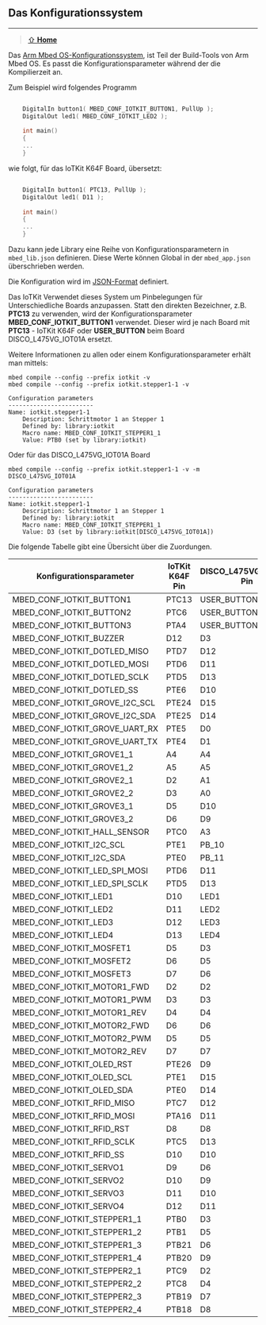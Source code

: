 ## Das Konfigurationssystem
***

> [⇧ **Home**](../README.md)

Das [Arm Mbed OS-Konfigurationssystem](https://os.mbed.com/docs/mbed-os/latest/reference/configuration.html), ist Teil der Build-Tools von Arm Mbed OS. Es passt die Konfigurationsparameter während der die Kompilierzeit an.

Zum Beispiel wird folgendes Programm 

```cpp

    DigitalIn button1( MBED_CONF_IOTKIT_BUTTON1, PullUp );
    DigitalOut led1( MBED_CONF_IOTKIT_LED2 );
    
    int main()
    {
    ...
    }
```

wie folgt, für das IoTKit K64F Board, übersetzt:

```cpp

    DigitalIn button1( PTC13, PullUp );
    DigitalOut led1( D11 );
    
    int main()
    {
    ...
    }
```    

Dazu kann jede Library eine Reihe von Konfigurationsparametern in `mbed_lib.json` definieren. Diese Werte können  Global in der `mbed_app.json` überschrieben werden. 

Die Konfiguration wird im [JSON-Format](https://de.wikipedia.org/wiki/JavaScript_Object_Notation) definiert.

Das IoTKit Verwendet dieses System um Pinbelegungen für Unterschiedliche Boards anzupassen. Statt den direkten Bezeichner, z.B. **PTC13** zu verwenden, wird der Konfigurationsparameter **MBED_CONF_IOTKIT_BUTTON1** verwendet. Dieser wird je nach Board mit **PTC13** - IoTKit K64F oder **USER_BUTTON** beim Board DISCO_L475VG_IOT01A ersetzt.

Weitere Informationen zu allen oder einem Konfigurationsparameter erhält man mittels:

    mbed compile --config --prefix iotkit -v
    mbed compile --config --prefix iotkit.stepper1-1 -v
    
    Configuration parameters
    ------------------------
    Name: iotkit.stepper1-1
        Description: Schrittmotor 1 an Stepper 1
        Defined by: library:iotkit
        Macro name: MBED_CONF_IOTKIT_STEPPER1_1
        Value: PTB0 (set by library:iotkit)
    
Oder für das DISCO_L475VG_IOT01A Board

    mbed compile --config --prefix iotkit.stepper1-1 -v -m DISCO_L475VG_IOT01A
    
    Configuration parameters
    ------------------------
    Name: iotkit.stepper1-1
        Description: Schrittmotor 1 an Stepper 1
        Defined by: library:iotkit
        Macro name: MBED_CONF_IOTKIT_STEPPER1_1
        Value: D3 (set by library:iotkit[DISCO_L475VG_IOT01A])
   
Die folgende Tabelle gibt eine Übersicht über die Zuordungen. 

| Konfigurationsparameter | IoTKit K64F Pin | DISCO_L475VG_IOT01A Pin | nucleo_f303re Pin |
| ----------------------- | --------------- | ----------------------- | ----------------- |
| MBED_CONF_IOTKIT_BUTTON1 | PTC13 | USER_BUTTON | USER_BUTTON |
| MBED_CONF_IOTKIT_BUTTON2 | PTC6 | USER_BUTTON | USER_BUTTON |
| MBED_CONF_IOTKIT_BUTTON3 | PTA4 | USER_BUTTON | USER_BUTTON |
| MBED_CONF_IOTKIT_BUZZER | D12 | D3 | - |
| MBED_CONF_IOTKIT_DOTLED_MISO | PTD7 | D12 | D12 |
| MBED_CONF_IOTKIT_DOTLED_MOSI | PTD6 | D11 | D11 |
| MBED_CONF_IOTKIT_DOTLED_SCLK | PTD5 | D13 | D13 |
| MBED_CONF_IOTKIT_DOTLED_SS | PTE6 | D10 | D10 |
| MBED_CONF_IOTKIT_GROVE_I2C_SCL | PTE24 | D15 | D15 |
| MBED_CONF_IOTKIT_GROVE_I2C_SDA | PTE25 | D14 | D14 |
| MBED_CONF_IOTKIT_GROVE_UART_RX | PTE5 | D0 | - |
| MBED_CONF_IOTKIT_GROVE_UART_TX | PTE4 | D1 | - |
| MBED_CONF_IOTKIT_GROVE1_1 | A4 | A4 | A4 |
| MBED_CONF_IOTKIT_GROVE1_2 | A5 | A5 | A5 |
| MBED_CONF_IOTKIT_GROVE2_1 | D2 | A1 | - |
| MBED_CONF_IOTKIT_GROVE2_2 | D3 | A0 | - |
| MBED_CONF_IOTKIT_GROVE3_1 | D5 | D10 | - |
| MBED_CONF_IOTKIT_GROVE3_2 | D6 | D9 | - |
| MBED_CONF_IOTKIT_HALL_SENSOR | PTC0 | A3 | A3 |
| MBED_CONF_IOTKIT_I2C_SCL | PTE1 | PB_10 | D15 |
| MBED_CONF_IOTKIT_I2C_SDA | PTE0 | PB_11 | D14 |
| MBED_CONF_IOTKIT_LED_SPI_MOSI | PTD6 | D11 | D11 |
| MBED_CONF_IOTKIT_LED_SPI_SCLK | PTD5 | D13 | D13 |
| MBED_CONF_IOTKIT_LED1 | D10 | LED1 | LED1 |
| MBED_CONF_IOTKIT_LED2 | D11 | LED2 | LED1 |
| MBED_CONF_IOTKIT_LED3 | D12 | LED3 | LED1 |
| MBED_CONF_IOTKIT_LED4 | D13 | LED4 | LED1 |
| MBED_CONF_IOTKIT_MOSFET1 | D5 | D3 | - |
| MBED_CONF_IOTKIT_MOSFET2 | D6 | D5 | - |
| MBED_CONF_IOTKIT_MOSFET3 | D7 | D6 | - |
| MBED_CONF_IOTKIT_MOTOR1_FWD | D2 | D2 | D2 |
| MBED_CONF_IOTKIT_MOTOR1_PWM | D3 | D3 | D3 | 
| MBED_CONF_IOTKIT_MOTOR1_REV | D4 | D4 | D4 | 
| MBED_CONF_IOTKIT_MOTOR2_FWD | D6 | D6 | D6 | 
| MBED_CONF_IOTKIT_MOTOR2_PWM | D5 | D5 | D5 | 
| MBED_CONF_IOTKIT_MOTOR2_REV | D7 | D7 | D7 |
| MBED_CONF_IOTKIT_OLED_RST | PTE26 | D9 | D9 |
| MBED_CONF_IOTKIT_OLED_SCL | PTE1 | D15 | D15 |
| MBED_CONF_IOTKIT_OLED_SDA | PTE0 | D14 | D14 |
| MBED_CONF_IOTKIT_RFID_MISO | PTC7 | D12 | D12 |
| MBED_CONF_IOTKIT_RFID_MOSI | PTA16 | D11 | D11 |
| MBED_CONF_IOTKIT_RFID_RST | D8 | D8 | D8 |
| MBED_CONF_IOTKIT_RFID_SCLK | PTC5 | D13 | D13 |
| MBED_CONF_IOTKIT_RFID_SS | D10 | D10 | D10 |
| MBED_CONF_IOTKIT_SERVO1 | D9 | D6 | D8 |
| MBED_CONF_IOTKIT_SERVO2 | D10 | D9 | D9 | 
| MBED_CONF_IOTKIT_SERVO3 | D11 | D10 | A4 | 
| MBED_CONF_IOTKIT_SERVO4 | D12 | D11 | A5 |
| MBED_CONF_IOTKIT_STEPPER1_1 | PTB0 | D3 | - |
| MBED_CONF_IOTKIT_STEPPER1_2 | PTB1 | D5 | - |
| MBED_CONF_IOTKIT_STEPPER1_3 | PTB21 | D6 | - |
| MBED_CONF_IOTKIT_STEPPER1_4 | PTB20 | D9 | - |
| MBED_CONF_IOTKIT_STEPPER2_1 | PTC9 | D2 | - |
| MBED_CONF_IOTKIT_STEPPER2_2 | PTC8 | D4 | - |
| MBED_CONF_IOTKIT_STEPPER2_3 | PTB19 | D7 | - |
| MBED_CONF_IOTKIT_STEPPER2_4 | PTB18 | D8 | - |


